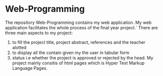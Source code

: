 # Web-Programming
The repository Web-Programming contains my web application.
My web application facilitates the whole process of the final year project.`
There are three main aspects to my project:
  1. to fill the project title, project abstract, references and the teacher alotted
  2. to display all the contain given my the user in tabular form
  3. status i.e whether the project is approved or rejected by the head.
My project mainly consitis of html pages which is Hyper Text Markup Language Pages.  
